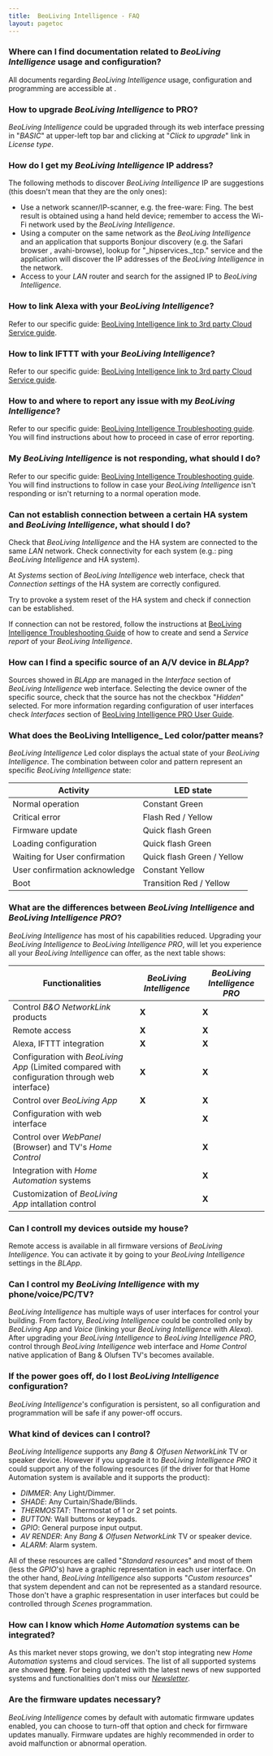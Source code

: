 ```yaml
---
title:  BeoLiving Intelligence - FAQ
layout: pagetoc
---
```


### Where can I find documentation related to _BeoLiving Intelligence_ usage and configuration?

All documents regarding _BeoLiving Intelligence_ usage, configuration and programming are accessible at [](****LINK****).

### How to upgrade _BeoLiving Intelligence_ to PRO?

_BeoLiving Intelligence_ could be upgraded through its web interface pressing in "_BASIC_" at upper-left top bar and clicking at "_Click to 
upgrade_" link in _License type_.

### How do I get my _BeoLiving Intelligence_ IP address?

The following methods to discover _BeoLiving Intelligence_ IP are suggestions (this doesn't mean that they are the only ones):

- Use a network scanner/IP-scanner, e.g. the free-ware: Fing. The best result is obtained using a hand held device; remember to access the Wi-Fi 
network used by the _BeoLiving Intelligence_.
- Using a computer on the same network as the _BeoLiving Intelligence_ and an application that supports Bonjour discovery (e.g. the Safari browser
, avahi-browse), 
lookup for "\_hipservices.\_tcp." service and the application will discover the IP addresses of the _BeoLiving Intelligence_ in the network.
- Access to your _LAN_ router and search for the assigned IP to _BeoLiving Intelligence_. 

### How to link Alexa with your _BeoLiving Intelligence_?

Refer to our specific guide: [BeoLiving Intelligence link to 3rd party Cloud Service guide](bli-link-third-party-service.md).

### How to link IFTTT with your _BeoLiving Intelligence_?

Refer to our specific guide: [BeoLiving Intelligence link to 3rd party Cloud Service guide](bli-link-third-party-service.md).

### How to and where to report any issue with my _BeoLiving Intelligence_?

Refer to our specific guide: [BeoLiving Intelligence Troubleshooting guide](bli-troubleshooting.md). You will find instructions about how to proceed in case
 of error reporting.

### My _BeoLiving Intelligence_ is not responding, what should I do?

Refer to our specific guide: [BeoLiving Intelligence Troubleshooting guide](bli-troubleshooting.md). You will find instructions to follow in case your 
_BeoLiving Intelligence_ isn't responding or isn't returning to a normal operation mode.

### Can not establish connection between a certain HA system and _BeoLiving Intelligence_, what should I do? 

Check that _BeoLiving Intelligence_ and the HA system are connected to the same _LAN_ network. Check connectivity for each system (e.g.: ping 
_BeoLiving Intelligence_ and HA system).

At _Systems_ section of _BeoLiving Intelligence_ web interface, check that _Connection settings_ of the HA system are correctly configured.

Try to provoke a system reset of the HA system and check if connection can be established.

If connection can not be restored, follow the instructions at [BeoLiving Intelligence Troubleshooting Guide](bli-troubleshooting.md) of how to create and 
send a _Service report_ of your _BeoLiving Intelligence_.

### How can I find a specific source of an A/V device in _BLApp_?

Sources showed in _BLApp_ are managed in the _Interface_ section of _BeoLiving Intelligence_ web interface. Selecting the device owner of 
the specific source, check that the source has not the checkbox "_Hidden_" selected. For more information regarding configuration of user 
interfaces check _Interfaces_ section of [BeoLiving Intelligence PRO User Guide](bli-pro-user-guide.md). 

### What does the BeoLiving Intelligence_ Led color/patter means?

_BeoLiving Intelligence_ Led color displays the actual state of your _BeoLiving Intelligence_. The combination between color and pattern represent an specific _BeoLiving Intelligence_ state:

| Activity                       | LED state                  |
|--------------------------------|----------------------------|
| Normal operation               | Constant Green             |
| Critical error                 | Flash Red / Yellow         |
| Firmware update                | Quick flash Green          |
| Loading configuration          | Quick flash Green          |
| Waiting for User confirmation  | Quick flash Green / Yellow |
| User confirmation acknowledge  | Constant Yellow            |
| Boot                           | Transition Red / Yellow    |


### What are the differences between _BeoLiving Intelligence_ and _BeoLiving Intelligence PRO_?

_BeoLiving Intelligence_ has most of his capabilities reduced. Upgrading your _BeoLiving Intelligence_ to _BeoLiving Intelligence PRO_, will let you experience all your _BeoLiving Intelligence_ can offer, as the next table
 shows:

| Functionalities                                                                                | _BeoLiving Intelligence_ | _BeoLiving Intelligence PRO_ |
|------------------------------------------------------------------------------------------------|-------|-----------|
| Control _B&O NetworkLink_ products                                                             | **X** |   **X**   | 
| Remote access                                                                                  | **X** |   **X**   |
| Alexa, IFTTT integration                                                                       | **X** |   **X**   |
| Configuration with _BeoLiving App_ (Limited compared with configuration through web interface) | **X** |   **X**   | 
| Control over _BeoLiving App_                                                                   | **X** |   **X**   |
| Configuration with web interface                                                               |       |   **X**   |
| Control over _WebPanel_ (Browser) and TV's _Home Control_                                      |       |   **X**   |
| Integration with _Home Automation_ systems                                                     |       |   **X**   | 
| Customization of _BeoLiving App_ intallation control                                           |       |   **X**   | 


### Can I controll my devices outside my house?

Remote access is available in all firmware versions of _BeoLiving Intelligence_. You can activate it by going to your _BeoLiving Intelligence_ settings in the _BLApp_.

### Can I control my _BeoLiving Intelligence_ with my phone/voice/PC/TV?

_BeoLiving Intelligence_ has multiple ways of user interfaces for control your building. From factory, _BeoLiving Intelligence_ could be controlled only by _BeoLiving App_ and _Voice_ 
(linking your _BeoLiving Intelligence_ with _Alexa_). After upgrading your _BeoLiving Intelligence_ to _BeoLiving Intelligence PRO_, control through _BeoLiving Intelligence_ web interface and _Home 
Control_ native application of Bang & Olufsen TV's becomes available.

### If the power goes off, do I lost _BeoLiving Intelligence_ configuration?

_BeoLiving Intelligence_'s configuration is persistent, so all configuration and programmation will be safe if any power-off occurs.

### What kind of devices can I control?

_BeoLiving Intelligence_ supports any _Bang & Olfusen NetworkLink_ TV or speaker device. However if you upgrade it to _BeoLiving Intelligence PRO_ it could support any of the following resources (if the driver for that Home Automation system is available and it supports the product):

* _DIMMER_: Any Light/Dimmer.
* _SHADE_: Any Curtain/Shade/Blinds.
* _THERMOSTAT_: Thermostat of 1 or 2 set points.
* _BUTTON_: Wall buttons or keypads.
* _GPIO_: General purpose input output.
* _AV RENDER_: Any _Bang & Olfusen NetworkLink_ TV or speaker device.
* _ALARM_: Alarm system. 

All of these resources are called "_Standard resources_" and most of them (less the _GPIO_'s) have a graphic representation in each user 
interface. On the other hand, _BeoLiving Intelligence_ also supports "_Custom resources_" that system dependent and can not be represented as a standard resource. 
Those don't have a graphic respresentation in user interfaces but could be controlled through _Scenes_ programmation.

### How can I know which _Home Automation_ systems can be integrated?

As this market never stops growing, we don't stop integrating new _Home Automation_ systems and cloud services. The list of all supported systems 
are showed **[here](******LINK*****)**. For being updated with the latest news of new supported systems and functionalities don't 
miss our _[Newsletter](***LINK***)_.

### Are the firmware updates necessary?

_BeoLiving Intelligence_ comes by default with automatic firmware updates enabled,  you can choose to turn-off that option and check for firmware updates manually.  Firmware updates are highly recommended in order to avoid malfunction or abnormal
operation.

